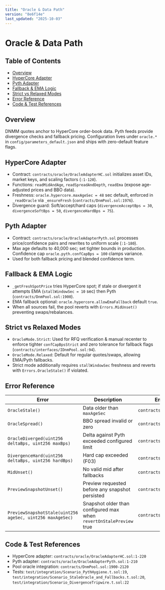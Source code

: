 ```yaml
---
title: "Oracle & Data Path"
version: "8e6f14e"
last_updated: "2025-10-03"
---
```


# Oracle & Data Path

## Table of Contents
- [Overview](#overview)
- [HyperCore Adapter](#hypercore-adapter)
- [Pyth Adapter](#pyth-adapter)
- [Fallback & EMA Logic](#fallback--ema-logic)
- [Strict vs Relaxed Modes](#strict-vs-relaxed-modes)
- [Error Reference](#error-reference)
- [Code & Test References](#code--test-references)

## Overview
DNMM quotes anchor to HyperCore order-book data. Pyth feeds provide divergence checks and fallback pricing. Configuration lives under `oracle.*` in `config/parameters_default.json` and ships with zero-default feature flags.

## HyperCore Adapter
- Contract: `contracts/oracle/OracleAdapterHC.sol` initializes asset IDs, market keys, and scaling factors (`:1-120`).
- Functions: `readMidAndAge`, `readSpreadAndDepth`, `readEma` (expose age-adjusted prices and BBO data).
- Freshness: `oracle.hypercore.maxAgeSec = 48` sec default, enforced in `_readOracle` via `_ensureFresh` (`contracts/DnmPool.sol:1976`).
- Divergence guard: Soft/accept/hard caps (`divergenceAcceptBps = 30`, `divergenceSoftBps = 50`, `divergenceHardBps = 75`).

## Pyth Adapter
- Contract: `contracts/oracle/OracleAdapterPyth.sol` processes price/confidence pairs and rewrites to uniform scale (`:1-180`).
- Max age defaults to 40,000 sec; set tighter bounds in production. Confidence cap `oracle.pyth.confCapBps = 100` clamps variance.
- Used for both fallback pricing and blended confidence term.

## Fallback & EMA Logic
- `_getFreshSpotPrice` tries HyperCore spot; if stale or divergent it attempts EMA (`stallWindowSec = 10` sec) then Pyth (`contracts/DnmPool.sol:1900`).
- EMA fallback optional: `oracle.hypercore.allowEmaFallback` default `true`.
- When all sources fail, the pool reverts with `Errors.MidUnset()` preventing swaps/rebalances.

## Strict vs Relaxed Modes
- `OracleMode.Strict`: Used for RFQ verification & manual recenter to enforce tighter `confCapBpsStrict` and zero tolerance for fallback flags (`contracts/interfaces/IDnmPool.sol:94`).
- `OracleMode.Relaxed`: Default for regular quotes/swaps, allowing EMA/Pyth fallbacks.
- Strict mode additionally requires `stallWindowSec` freshness and reverts with `Errors.OracleStale()` if violated.

## Error Reference
Error | Description | Emitted From
--- | --- | ---
`OracleStale()` | Data older than `maxAgeSec` | `contracts/DnmPool.sol:1990`
`OracleSpread()` | BBO spread invalid or zero | `contracts/DnmPool.sol:2015`
`OracleDiverged(uint256 deltaBps, uint256 maxBps)` | Delta against Pyth exceeded configured limit | `contracts/DnmPool.sol:2066`
`DivergenceHard(uint256 deltaBps, uint256 hardBps)` | Hard cap exceeded (F03) | `contracts/DnmPool.sol:2077`
`MidUnset()` | No valid mid after fallbacks | `contracts/DnmPool.sol:2113`
`PreviewSnapshotUnset()` | Preview requested before any snapshot persisted | `contracts/DnmPool.sol:1133`
`PreviewSnapshotStale(uint256 ageSec, uint256 maxAgeSec)` | Snapshot older than configured max when `revertOnStalePreview` true | `contracts/DnmPool.sol:1136`

## Code & Test References
- HyperCore adapter: `contracts/oracle/OracleAdapterHC.sol:1-220`
- Pyth adapter: `contracts/oracle/OracleAdapterPyth.sol:1-210`
- Pool oracle integration: `contracts/DnmPool.sol:1900-2120`
- Tests: `test/integration/Scenario_PythHygiene.t.sol:19`, `test/integration/Scenario_StaleOracle_and_Fallbacks.t.sol:20`, `test/integration/Scenario_DivergenceTripwire.t.sol:22`
